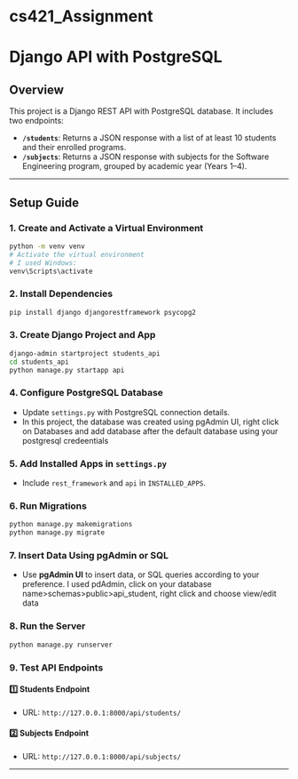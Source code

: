 # cs421_Assignment
# Django API with PostgreSQL

## Overview
This project is a Django REST API with PostgreSQL  database. It includes two endpoints:
- **`/students`**: Returns a JSON response with a list of at least 10 students and their enrolled programs.
- **`/subjects`**: Returns a JSON response with subjects for the Software Engineering program, grouped by academic year (Years 1–4).

---

## Setup Guide

### 1. Create and Activate a Virtual Environment
```sh
python -m venv venv
# Activate the virtual environment
# I used Windows:
venv\Scripts\activate

```

### 2. Install Dependencies
```sh
pip install django djangorestframework psycopg2
```

### 3. Create Django Project and App
```sh
django-admin startproject students_api
cd students_api
python manage.py startapp api
```

### 4. Configure PostgreSQL Database
- Update `settings.py` with PostgreSQL connection details.
- In this project, the database was created using pgAdmin UI, right click on Databases and add database after the default database using your postgresql credeentials

### 5. Add Installed Apps in `settings.py`
- Include `rest_framework` and `api` in `INSTALLED_APPS`.

### 6. Run Migrations
```sh
python manage.py makemigrations
python manage.py migrate
```

### 7. Insert Data Using pgAdmin or SQL
- Use **pgAdmin UI** to insert data, or SQL queries according to your preference. I used pdAdmin, click on your database name>schemas>public>api_student, right click and choose view/edit data

### 8. Run the Server
```sh
python manage.py runserver
```

### 9. Test API Endpoints
#### 1️⃣ **Students Endpoint**
- URL: `http://127.0.0.1:8000/api/students/`

#### 2️⃣ **Subjects Endpoint**
- URL: `http://127.0.0.1:8000/api/subjects/`

---



